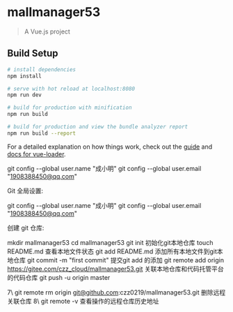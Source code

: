 # mallmanager53

> A Vue.js project

## Build Setup

``` bash
# install dependencies
npm install

# serve with hot reload at localhost:8080
npm run dev

# build for production with minification
npm run build

# build for production and view the bundle analyzer report
npm run build --report
```

For a detailed explanation on how things work, check out the [guide](http://vuejs-templates.github.io/webpack/) and [docs for vue-loader](http://vuejs.github.io/vue-loader).

git config --global user.name "成小明"
git config --global user.email "1908388450@qq.com"


Git 全局设置:

git config --global user.name "成小明"
git config --global user.email "1908388450@qq.com"

创建 git 仓库:

mkdir mallmanager53
cd mallmanager53
git init    初始化git本地仓库
touch README.md     查看本地文件状态
git add README.md   添加所有本地文件到git本地仓库
git commit -m "first commit"    提交git add 的添加
git remote add origin https://gitee.com/czz_cloud/mallmanager53.git     关联本地仓库和代码托管平台的代码仓库
git push -u origin master

7\  git remote rm origin  git@github.com:czz0219/mallmanager53.git 删除远程关联仓库
8\  git remote -v 查看操作的远程仓库历史地址


